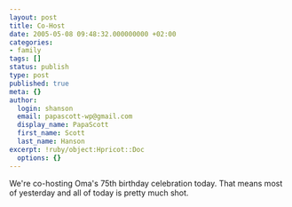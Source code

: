 ```yaml
---
layout: post
title: Co-Host
date: 2005-05-08 09:48:32.000000000 +02:00
categories:
- family
tags: []
status: publish
type: post
published: true
meta: {}
author:
  login: shanson
  email: papascott-wp@gmail.com
  display_name: PapaScott
  first_name: Scott
  last_name: Hanson
excerpt: !ruby/object:Hpricot::Doc
  options: {}
---
```

<p>We're co-hosting Oma's 75th birthday celebration today. That means most of yesterday and all of today is pretty much shot.</p>
